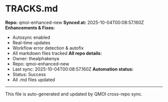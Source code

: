 # TRACKS.md

**Repo:** qmoi-enhanced-new
**Synced at:** 2025-10-04T00:08:57.160Z
**Enhancements & Fixes:**
- Autosync enabled
- Real-time updates
- Workflow error detection & autofix
- All markdown files tracked
**All repo details:**
- Owner: thealphakenya
- Repo: qmoi-enhanced-new
- Last sync: 2025-10-04T00:08:57.160Z
**Automation status:**
- Status: Success
- All .md files updated
---
This file is auto-generated and updated by QMOI cross-repo sync.
